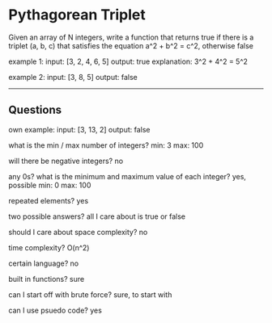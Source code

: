 # Pythagorean Triplet

Given an array of N integers, write a function that returns true if there is a triplet (a, b, c) that satisfies the equation a^2 + b^2 = c^2, otherwise false

example 1:
input: [3, 2, 4, 6, 5]
output: true
explanation: 3^2 + 4^2 = 5^2

example 2:
input: [3, 8, 5]
output: false

---

## Questions

own example:
input: [3, 13, 2]
output: false

what is the min / max number of integers?
min: 3
max: 100

will there be negative integers?
no

any 0s? what is the minimum and maximum value of each integer?
yes, possible
min: 0
max: 100

repeated elements?
yes

two possible answers?
all I care about is true or false

should I care about space complexity?
no

time complexity?
O(n^2)

certain language?
no

built in functions?
sure

can I start off with brute force?
sure, to start with

can I use psuedo code?
yes
